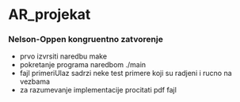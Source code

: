 # AR_projekat

### Nelson-Oppen kongruentno zatvorenje

- prvo izvrsiti naredbu make
- pokretanje programa naredbom ./main
- fajl primeriUlaz sadrzi neke test primere koji su radjeni i rucno na vezbama
- za razumevanje implementacije procitati pdf fajl
